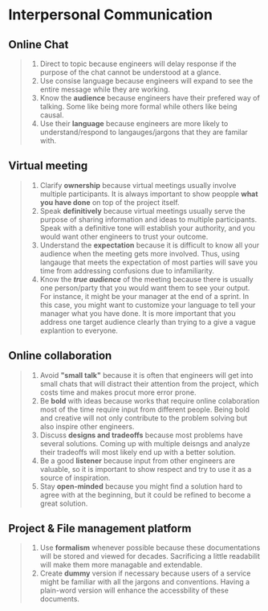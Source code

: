 # Interpersonal Communication

## Online Chat
> 1. Direct to topic because engineers will delay response if the purpose of the chat cannot be understood at a glance.
> 2. Use consise language because engineers will expand to see the entire message while they are working.
> 3. Know the **audience** because engineers have their prefered way of talking. Some like being more formal while others like being causal.
> 4. Use their **language** because engineers are more likely to understand/respond to langauges/jargons that they are familar with.

## Virtual meeting
> 1. Clarify **ownership** because virtual meetings usually involve multiple participants. It is always important to show peopple **what you have done** on top of the project itself.
> 2. Speak **definitively** because virtual meetings usually serve the purpose of sharing information and ideas to multiple participants. Speak with a definitive tone will establish your authority, and you would want other engineers to trust your outcome.
> 3. Understand the **expectation** because it is difficult to know all your audience when the meeting gets more involved. Thus, using langauge that meets the expectation of most parties will save you time from addressing confusions due to infamiliarity.
> 4. Know the **_true audience_** of the meeting because there is usually one person/party that you would want them to see your output. For instance, it might be your manager at the end of a sprint. In this case, you might want to customize your language to tell your manager what you have done. It is more important that you address one target audience clearly than trying to a give a vague explantion to everyone.

## Online collaboration
> 1. Avoid **"small talk"** because it is often that engineers will get into small chats that will distract their attention from the project, which costs time and makes procut more error prone.
> 2. Be **bold** with ideas because works that require online colaboration most of the time require input from different people. Being bold and creative will not only contribute to the problem solving but also inspire other engineers.
> 3. Discuss **designs and tradeoffs** because most problems have several solutions. Coming up with multiple deisngs and analyze their tradeoffs will most likely end up with a better solution.
> 4. Be a good **listener** because input from other engineers are valuable, so it is important to show respect and try to use it as a source of inspiration.
> 5. Stay **open-minded** because you might find a solution hard to agree with at the beginning, but it could be refined to become a great solution.


## Project & File management platform
> 1. Use **formalism** whenever possible because these documentations will be stored and viewed for decades. Sacrificing a little readabilit will make them more managable and extendable.
> 2. Create **dummy** version if necessary because users of a service might be familiar with all the jargons and conventions. Having a plain-word version will enhance the accessbility of these documents.